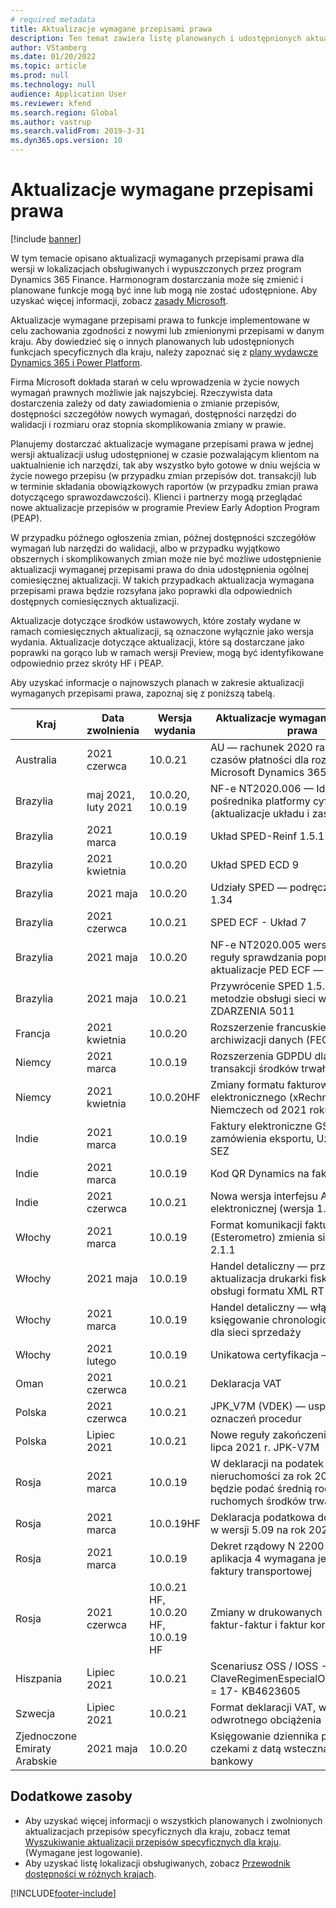 ```yaml
---
# required metadata
title: Aktualizacje wymagane przepisami prawa
description: Ten temat zawiera listę planowanych i udostępnionych aktualizacji wymaganych przepisami prawa dla Microsoft Dynamics 365 Finance.
author: VStamberg
ms.date: 01/20/2022
ms.topic: article
ms.prod: null
ms.technology: null
audience: Application User
ms.reviewer: kfend
ms.search.region: Global
ms.author: vastrup
ms.search.validFrom: 2019-3-31
ms.dyn365.ops.version: 10
---
```


# <a name="regulatory-updates"></a>Aktualizacje wymagane przepisami prawa

[!include [banner](../includes/banner.md)]

W tym temacie opisano aktualizacji wymaganych przepisami prawa dla wersji w lokalizacjach obsługiwanych i wypuszczonych przez program Dynamics 365 Finance. Harmonogram dostarczania może się zmienić i planowane funkcje mogą być inne lub mogą nie zostać udostępnione. Aby uzyskać więcej informacji, zobacz [zasady Microsoft](https://go.microsoft.com/fwlink/p/?linkid=2007332). 

Aktualizacje wymagane przepisami prawa to funkcje implementowane w celu zachowania zgodności z nowymi lub zmienionymi przepisami w danym kraju. Aby dowiedzieć się o innych planowanych lub udostępnionych funkcjach specyficznych dla kraju, należy zapoznać się z [plany wydawcze Dynamics 365 i Power Platform](/business-applications-release-notes/index).

Firma Microsoft dokłada starań w celu wprowadzenia w życie nowych wymagań prawnych możliwie jak najszybciej. Rzeczywista data dostarczenia zależy od daty zawiadomienia o zmianie przepisów, dostępności szczegółów nowych wymagań, dostępności narzędzi do walidacji i rozmiaru oraz stopnia skomplikowania zmiany w prawie.

Planujemy dostarczać aktualizacje wymagane przepisami prawa w jednej wersji aktualizacji usług udostępnionej w czasie pozwalającym klientom na uaktualnienie ich narzędzi, tak aby wszystko było gotowe w dniu wejścia w życie nowego przepisu (w przypadku zmian przepisów dot. transakcji) lub w terminie składania obowiązkowych raportów (w przypadku zmian prawa dotyczącego sprawozdawczości). Klienci i partnerzy mogą przeglądać nowe aktualizacje przepisów w programie Preview Early Adoption Program (PEAP).

W przypadku późnego ogłoszenia zmian, późnej dostępności szczegółów wymagań lub narzędzi do walidacji, albo w przypadku wyjątkowo obszernych i skomplikowanych zmian może nie być możliwe udostępnienie aktualizacji wymaganej przepisami prawa do dnia udostępnienia ogólnej comiesięcznej aktualizacji. W takich przypadkach aktualizacja wymagana przepisami prawa będzie rozsyłana jako poprawki dla odpowiednich dostępnych comiesięcznych aktualizacji.

Aktualizacje dotyczące środków ustawowych, które zostały wydane w ramach comiesięcznych aktualizacji, są oznaczone wyłącznie jako wersja wydania. Aktualizacje dotyczące aktualizacji, które są dostarczane jako poprawki na gorąco lub w ramach wersji Preview, mogą być identyfikowane odpowiednio przez skróty HF i PEAP. 

Aby uzyskać informacje o najnowszych planach w zakresie aktualizacji wymaganych przepisami prawa, zapoznaj się z poniższą tabelą.   

|Kraj|Data zwolnienia|Wersja wydania|Aktualizacje wymagane przepisami prawa|
|--------------------|---------------|-------|-------| 
|      Australia         |   2021 czerwca      | 10.0.21      |   AU — rachunek 2020 raportowania czasów płatności dla rozwiązania Microsoft Dynamics 365 Finance   |
|      Brazylia         |   maj 2021, luty 2021      | 10.0.20, 10.0.19      |   NF-e NT2020.006 — Identyfikacja pośrednika platformy cyfrowej (aktualizacje układu i zasad walidacji)   |
|      Brazylia         |   2021 marca         | 10.0.19         |    Układ SPED-Reinf 1.5.1  |
|      Brazylia         |   2021 kwietnia         | 10.0.20        |    Układ SPED ECD 9  |
|      Brazylia         |   2021 maja         | 10.0.20         |    Udziały SPED — podręcznik wersji 1.34  |
|      Brazylia         |   2021 czerwca         | 10.0.21         |    SPED ECF - Układ 7  |
|      Brazylia         |   2021 maja         | 10.0.20         |    NF-e NT2020.005 wersja 1.10 — reguły sprawdzania poprawności i aktualizacje PED ECF — układ 7  |
|      Brazylia         |   2021 maja         | 10.0.21         |    Przywrócenie SPED 1.5.1 — zmiany w metodzie obsługi sieci web ZDARZENIA 5011  |
|      Francja        |   2021 kwietnia       | 10.0.20      |   Rozszerzenie francuskiego eksportu archiwizacji danych (FEC)  |
|      Niemcy        |   2021 marca       | 10.0.19      |   Rozszerzenia GDPDU dla tabeli i transakcji środków trwałych  |
|      Niemcy        |   2021 kwietnia       | 10.0.20HF      |   Zmiany formatu fakturowania elektronicznego (xRechnung) w Niemczech od 2021 roku  |
|      Indie         |   2021 marca      | 10.0.19      |   Faktury elektroniczne GST: zamówienia eksportu, Uznany eksport, SEZ  |
|      Indie         |   2021 marca      | 10.0.19      |   Kod QR Dynamics na fakturze B2C  |
|      Indie         |   2021 czerwca      | 10.0.21      |   Nowa wersja interfejsu API dla faktury elektronicznej (wersja 1.04)  |
|      Włochy         |   2021 marca      | 10.0.19      |   Format komunikacji faktur (Esterometro) zmienia się na wersję 2.1.1  |
|      Włochy        |   2021 maja      | 10.0.19      |   Handel detaliczny — przykładowa aktualizacja drukarki fiskalnej do obsługi formatu XML RT 2.0  |
|      Włochy         |   2021 marca      | 10.0.19      |   Handel detaliczny — włącz księgowanie chronologicznie faktur dla sieci sprzedaży  |
|      Włochy         |   2021 lutego      | 10.0.19      |   Unikatowa certyfikacja — 2021 rok  |
|      Oman         |   2021 czerwca      | 10.0.21      |   Deklaracja VAT  |
|      Polska          |   2021 czerwca     | 10.0.21     |   JPK_V7M (VDEK) — usprawnienie oznaczeń procedur |
|      Polska          |   Lipiec 2021     | 10.0.21     |   Nowe reguły zakończenia pracy od lipca 2021 r. JPK-V7M |
|      Rosja          |   2021 marca     | 10.0.19    |   W deklaracji na podatek od nieruchomości za rok 2020 trzeba będzie podać średnią roczną wartość ruchomych środków trwałych|
|      Rosja          |   2021 marca     | 10.0.19HF    |   Deklaracja podatkowa dochodowego w wersji 5.09 na rok 2020|
|      Rosja          |   2021 marca     | 10.0.19    |   Dekret rządowy N 2200 21.12.2020 aplikacja 4 wymagana jest nowa forma faktury transportowej|
|      Rosja          |   2021 czerwca     | 10.0.21 HF, 10.0.20 HF, 10.0.19 HF    |   Zmiany w drukowanych układach faktur-faktur i faktur korygujących|
|      Hiszpania          |   Lipiec 2021     | 10.0.21    |    Scenariusz OSS / IOSS - ClaveRegimenEspecialOTrascendencia = 17- KB4623605|
|      Szwecja          |   Lipiec 2021     | 10.0.21    |    Format deklaracji VAT, w tym kwoty odwrotnego obciążenia|
|      Zjednoczone Emiraty Arabskie   |   2021 maja     | 10.0.20    |   Księgowanie dziennika płatności z czekami z datą wsteczną na rachunek bankowy |



## <a name="additional-resources"></a>Dodatkowe zasoby
- Aby uzyskać więcej informacji o wszystkich planowanych i zwolnionych aktualizacjach przepisów specyficznych dla kraju, zobacz temat [Wyszukiwanie aktualizacji przepisów specyficznych dla kraju](search-for-regulatory-updates.md). (Wymagane jest logowanie).
- Aby uzyskać listę lokalizacji obsługiwanych, zobacz [Przewodnik dostępności w różnych krajach](https://aka.ms/dynamics_365_international_availability_deck).



[!INCLUDE[footer-include](../../includes/footer-banner.md)]

